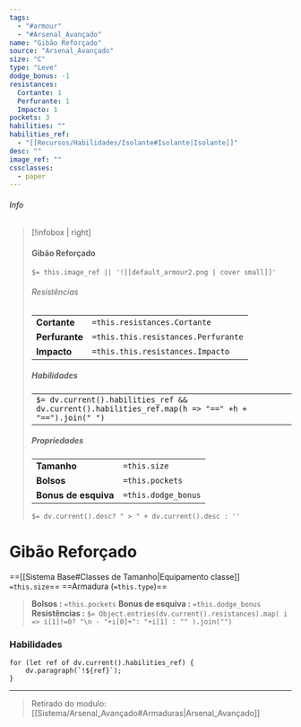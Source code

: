 ```yaml
---
tags:
  - "#armour"
  - "#Arsenal_Avançado"
name: "Gibão Reforçado"
source: "Arsenal_Avançado"
size: "C"
type: "Leve"
dodge_bonus: -1 
resistances:
  Cortante: 1 
  Perfurante: 1 
  Impacto: 1 
pockets: 3 
habilities: ""
habilities_ref: 
  - "[[Recursos/Habilidades/Isolante#Isolante|Isolante]]" 
desc: ""
image_ref: ""
cssclasses:
  - paper
---
```

###### Info
> [!infobox | right]
> ####   Gibão Reforçado
> `$= this.image_ref || '![[default_armour2.png | cover small]]' `
> 
> ###### Resistências
> | | |
> | ---- |  --- |
> | **Cortante** | `=this.resistances.Cortante`|
> | **Perfurante** | `=this.this.resistances.Perfurante` |
> | **Impacto** | `=this.this.resistances.Impacto` |
>
> 
> ##### Habilidades
> | |
> | ---- | 
> | `$= dv.current().habilities_ref && dv.current().habilities_ref.map(h => "==" +h + "==").join(" ")` | 
>
>
> ##### Propriedades 
> | | |
> | ---- |  --- |
> | **Tamanho** | `=this.size`|
> | **Bolsos** | `=this.pockets` |
> | **Bonus de esquiva** | `=this.dodge_bonus` |
> `$= dv.current().desc? " > " + dv.current().desc : ''`


# Gibão Reforçado

==[[Sistema Base#Classes de Tamanho|Equipamento classe]] `=this.size`== ==Armadura (`=this.type`)==
> **Bolsos :**   `=this.pockets` 
> **Bonus de esquiva :**  `=this.dodge_bonus`
> **Resistências :** `$= Object.entries(dv.current().resistances).map( i => i[1]!=0? "\n - "+i[0]+": "+i[1] : "" ).join("")`


### Habilidades

```dataviewjs
for (let ref of dv.current().habilities_ref) {
    dv.paragraph(`!${ref}`);
}
```

---

> Retirado do modulo: [[Sistema/Arsenal_Avançado#Armaduras|Arsenal_Avançado]]
